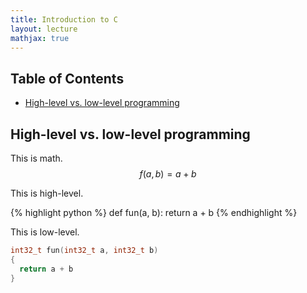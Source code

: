 ```yaml
---
title: Introduction to C
layout: lecture
mathjax: true
---
```


## Table of Contents
 - [High-level vs. low-level programming](#high-low)




<a name='high-low'></a>
## High-level vs. low-level programming

This is math.
$$
f(a,b) = a + b
$$

This is high-level.

{% highlight python %}
def fun(a, b):
  return a + b
{% endhighlight %}

This is low-level.
```c
int32_t fun(int32_t a, int32_t b)
{
  return a + b
}
```
